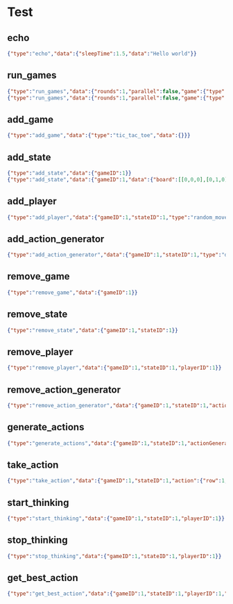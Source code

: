 # Test

## echo
```json
{"type":"echo","data":{"sleepTime":1.5,"data":"Hello world"}}
```

## run_games
```json
{"type":"run_games","data":{"rounds":1,"parallel":false,"game":{"type":"tic_tac_toe","data":{}},"players":[{"type":"random_move","data":{"actionGenerator":{"type":"default","data":{}}},"maxThinkTime":1,"allowBackgroundThinking":true},{"type":"random_move","data":{"actionGenerator":{"type":"default","data":{}}},"maxThinkTime":1,"allowBackgroundThinking":true}]}}
{"type":"run_games","data":{"rounds":1,"parallel":false,"game":{"type":"gobang","data":{}},"players":[{"type":"mcts","data":{"iterations":1000,"explorationFactor":1,"goalMatrix":[[-1,1],[1,-1]],"actionGenerator":{"type":"neighbor","data":{"range":1}},"rolloutPlayer":{"type":"random_move","data":{"actionGenerator":{"type":"neighbor","data":{"range":1}}}}},"allowBackgroundThinking":false},{"type":"mcts","data":{"iterations":1000,"explorationFactor":1,"goalMatrix":[[-1,1],[1,-1]],"actionGenerator":{"type":"neighbor","data":{"range":1}},"rolloutPlayer":{"type":"random_move","data":{"actionGenerator":{"type":"neighbor","data":{"range":1}}}}},"allowBackgroundThinking":false}]}}
```

## add_game
```json
{"type":"add_game","data":{"type":"tic_tac_toe","data":{}}}
```

## add_state
```json
{"type":"add_state","data":{"gameID":1}}
{"type":"add_state","data":{"gameID":1,"data":{"board":[[0,0,0],[0,1,0],[0,0,0]]}}}
```

## add_player
```json
{"type":"add_player","data":{"gameID":1,"stateID":1,"type":"random_move","data":{"actionGenerator":{"type":"default","data":{}}}}}
```

## add_action_generator
```json
{"type":"add_action_generator","data":{"gameID":1,"stateID":1,"type":"default","data":{}}}
```

## remove_game
```json
{"type":"remove_game","data":{"gameID":1}}
```

## remove_state
```json
{"type":"remove_state","data":{"gameID":1,"stateID":1}}
```

## remove_player
```json
{"type":"remove_player","data":{"gameID":1,"stateID":1,"playerID":1}}
```

## remove_action_generator
```json
{"type":"remove_action_generator","data":{"gameID":1,"stateID":1,"actionGeneratorID":1}}
```

## generate_actions
```json
{"type":"generate_actions","data":{"gameID":1,"stateID":1,"actionGeneratorID":1}}
```

## take_action
```json
{"type":"take_action","data":{"gameID":1,"stateID":1,"action":{"row":1,"col":1}}}
```

## start_thinking
```json
{"type":"start_thinking","data":{"gameID":1,"stateID":1,"playerID":1}}
```

## stop_thinking
```json
{"type":"stop_thinking","data":{"gameID":1,"stateID":1,"playerID":1}}
```

## get_best_action
```json
{"type":"get_best_action","data":{"gameID":1,"stateID":1,"playerID":1,"maxThinkTime":1.5}}
```

